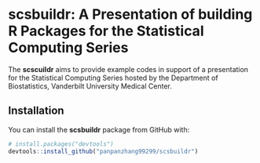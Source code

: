 scsbuildr: A Presentation of building R Packages for the Statistical
Computing Series
================

The **scscuildr** aims to provide example codes in support of a
presentation for the Statistical Computing Series hosted by the
Department of Biostatistics, Vanderbilt University Medical Center.

## Installation

You can install the **scsbuildr** package from GitHub with:

``` r
# install.packages("devtools")
devtools::install_github("panpanzhang99299/scsbuildr")
```
